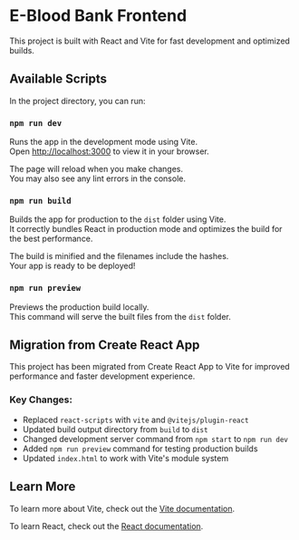 # E-Blood Bank Frontend

This project is built with React and Vite for fast development and optimized builds.

## Available Scripts

In the project directory, you can run:

### `npm run dev`

Runs the app in the development mode using Vite.\
Open [http://localhost:3000](http://localhost:3000) to view it in your browser.

The page will reload when you make changes.\
You may also see any lint errors in the console.

### `npm run build`

Builds the app for production to the `dist` folder using Vite.\
It correctly bundles React in production mode and optimizes the build for the best performance.

The build is minified and the filenames include the hashes.\
Your app is ready to be deployed!

### `npm run preview`

Previews the production build locally.\
This command will serve the built files from the `dist` folder.

## Migration from Create React App

This project has been migrated from Create React App to Vite for improved performance and faster development experience.

### Key Changes:
- Replaced `react-scripts` with `vite` and `@vitejs/plugin-react`
- Updated build output directory from `build` to `dist`
- Changed development server command from `npm start` to `npm run dev`
- Added `npm run preview` command for testing production builds
- Updated `index.html` to work with Vite's module system

## Learn More

To learn more about Vite, check out the [Vite documentation](https://vitejs.dev/).

To learn React, check out the [React documentation](https://reactjs.org/). 
